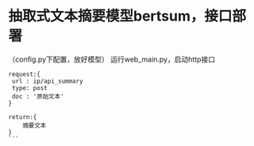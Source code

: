 # 抽取式文本摘要模型bertsum，接口部署
（config.py下配置，放好模型）
运行web_main.py，启动http接口

````
request:{
 url : ip/api_summary
 type: post
 doc : '原始文本'
}

return:{
    摘要文本
}
```